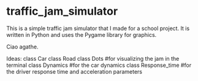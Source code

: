 # traffic_jam_simulator

This is a simple traffic jam simulator that I made for a school project. It is written in Python and uses the Pygame library for graphics.

Ciao agathe.

Ideas: 
class Car
class Road
class Dots #for visualizing the jam in the terminal
class Dynamics #for the car dynamics
class Response_time #for the driver response time and acceleration parameters